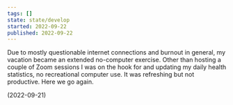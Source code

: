 ```yaml
---
tags: []
state: state/develop
started: 2022-09-22
published: 2022-09-22
---
```


Due to mostly questionable internet connections and burnout in general, my vacation became an extended no-computer exercise.  Other than hosting a couple of Zoom sessions I was on the hook for and updating my daily health statistics, no recreational computer use. It was refreshing but not productive. Here we go again. 

(2022-09-21)